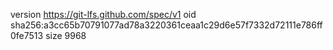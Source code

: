 version https://git-lfs.github.com/spec/v1
oid sha256:a3cc65b70791077ad78a3220361ceaa1c29d6e57f7332d72111e786ff0fe7513
size 9968
